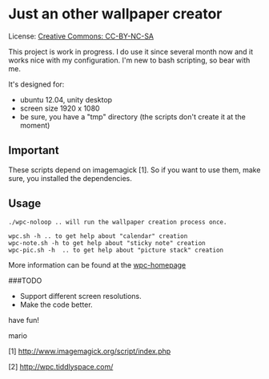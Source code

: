 Just an other wallpaper creator
=============================== 

License: [Creative Commons: CC-BY-NC-SA](https://creativecommons.org/licenses/by-nc-sa/3.0/")

This project is work in progress. I do use it since several month now and it works nice with my configuration. I'm new to bash scripting, so bear with me.

It's designed for:

* ubuntu 12.04, unity desktop
* screen size 1920 x 1080
* be sure, you have a "tmp" directory (the scripts don't create it at the moment)

Important
---------

These scripts depend on imagemagick [1]. So if you want to use them, make sure, you installed the dependencies.

Usage
-----

```
./wpc-noloop .. will run the wallpaper creation process once. 
```

```    
wpc.sh -h .. to get help about "calendar" creation 	
wpc-note.sh -h to get help about "sticky note" creation 	
wpc-pic.sh -h  .. to get help about "picture stack" creation 	
```

More information can be found at the [wpc-homepage](http://wpc.tiddlyspace.com/)

###TODO
* Support different screen resolutions.
* Make the code better.

have fun!

mario

[1] http://www.imagemagick.org/script/index.php

[2] http://wpc.tiddlyspace.com/